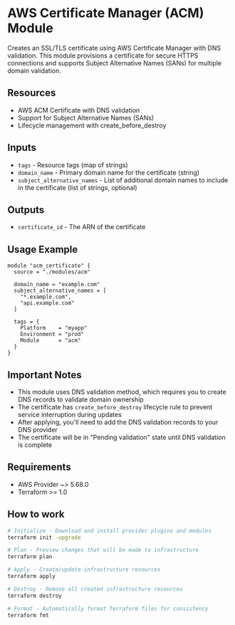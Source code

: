 # AWS Certificate Manager (ACM) Module

Creates an SSL/TLS certificate using AWS Certificate Manager with DNS validation. This module provisions a certificate for secure HTTPS connections and supports Subject Alternative Names (SANs) for multiple domain validation.

## Resources
- AWS ACM Certificate with DNS validation
- Support for Subject Alternative Names (SANs)
- Lifecycle management with create_before_destroy

## Inputs
- `tags` - Resource tags (map of strings)
- `domain_name` - Primary domain name for the certificate (string)
- `subject_alternative_names` - List of additional domain names to include in the certificate (list of strings, optional)

## Outputs
- `certificate_id` - The ARN of the certificate

## Usage Example

```hcl
module "acm_certificate" {
  source = "./modules/acm"

  domain_name = "example.com"
  subject_alternative_names = [
    "*.example.com",
    "api.example.com"
  ]

  tags = {
    Platform    = "myapp"
    Environment = "prod"
    Module      = "acm"
  }
}
```

## Important Notes

- This module uses DNS validation method, which requires you to create DNS records to validate domain ownership
- The certificate has `create_before_destroy` lifecycle rule to prevent service interruption during updates
- After applying, you'll need to add the DNS validation records to your DNS provider
- The certificate will be in "Pending validation" state until DNS validation is complete

## Requirements

- AWS Provider ~> 5.68.0
- Terraform >= 1.0

## How to work

```bash
# Initialize - Download and install provider plugins and modules
terraform init -upgrade

# Plan - Preview changes that will be made to infrastructure
terraform plan

# Apply - Create/update infrastructure resources
terraform apply

# Destroy - Remove all created infrastructure resources
terraform destroy

# Format - Automatically format Terraform files for consistency
terraform fmt
```